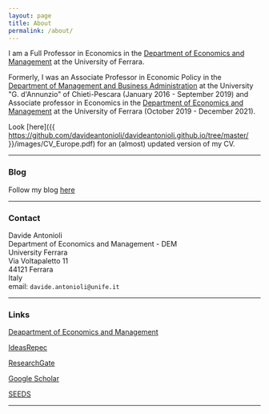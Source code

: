 ```yaml
---
layout: page
title: About
permalink: /about/
---
```


I am a Full Professor in Economics in the [Department of Economics and Management](http://eco.unife.it/it) at the University of Ferrara.

Formerly, I was an Associate Professor in Economic Policy in the [Department of Management and Business Administration](http://www.dea.unich.it/) at the University "G. d'Annunzio" of Chieti-Pescara (January 2016 - September 2019) and Associate professor in Economics in the [Department of Economics and Management](http://eco.unife.it/it) at the University of Ferrara (October 2019 - December 2021).

Look [here]({{ https://github.com/davideantonioli/davideantonioli.github.io/tree/master/ }}/images/CV_Europe.pdf) for an (almost) updated version of my CV.

-----

### Blog

Follow my blog [here](https://davideantonioli.netlify.app/)

-----

### Contact

Davide Antonioli<br>
Department of Economics and Management - DEM<br>
University Ferrara<br>
Via Voltapaletto 11<br>
44121 Ferrara<br>
Italy<br>
email: `davide.antonioli@unife.it`<br>

-----

### Links

[Deapartment of Economics and Management](http://eco.unife.it/it)

[IdeasRepec](http://ideas.repec.org/f/pan296.html)

[ResearchGate](https://www.researchgate.net/profile/Davide_Antonioli)

[Google Scholar](http://scholar.google.it/citations?user=j0YsPxMAAAAJ&hl=it)

[SEEDS](http://www.sustainability-seeds.org/)

-----

